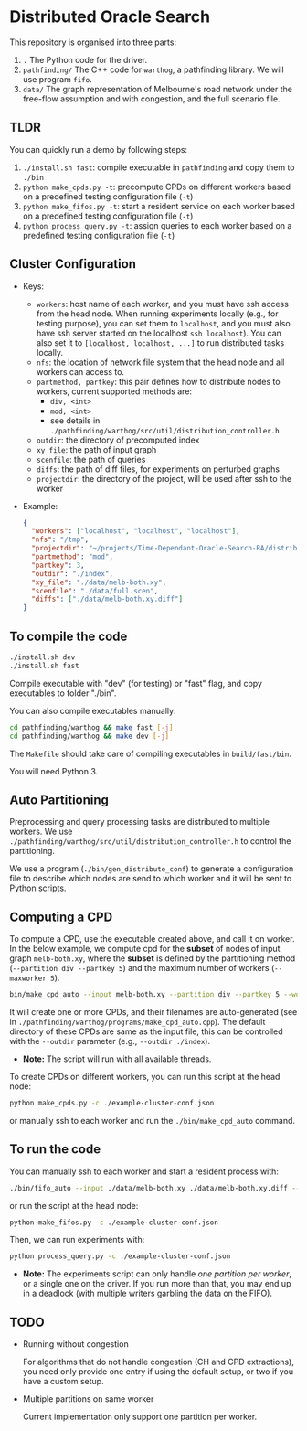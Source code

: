 # Distributed Oracle Search

This repository is organised into three parts:

1. `.` The Python code for the driver.
2. `pathfinding/` The C++ code for `warthog`, a pathfinding library. We will use
   program `fifo`.
3. `data/` The graph representation of Melbourne's road network under the
   free-flow assumption and with congestion, and the full scenario file.

## TLDR

You can quickly run a demo by following steps:

1. `./install.sh fast`: compile executable in `pathfinding` and copy them to `./bin` 
2. `python make_cpds.py -t`: precompute CPDs on different workers based on a predefined testing configuration file (`-t`)
3. `python make_fifos.py -t`: start a resident service on each worker based on a predefined testing configuration file (`-t`)
3. `python process_query.py -t`: assign queries to each worker based on a predefined testing configuration file (`-t`)

## Cluster Configuration

- Keys:
  - `workers`: host name of each worker, and you must have ssh access from the head node.
  When running experiments locally (e.g., for testing purpose), you can set them to `localhost`, and you must also have ssh server started on the localhost `ssh localhost`). You can also set it to `[localhost, localhost, ...]` to run distributed tasks locally.
  - `nfs`: the location of network file system that the head node and all workers can access to.
  - `partmethod, partkey`: this pair defines how to distribute nodes to workers, current supported methods are:
    - `div, <int>`
    - `mod, <int>`
    - see details in `./pathfinding/warthog/src/util/distribution_controller.h`
  - `outdir`: the directory of precomputed index
  - `xy_file`: the path of input graph
  - `scenfile`: the path of queries
  - `diffs`: the path of diff files, for experiments on perturbed graphs
  - `projectdir`: the directory of the project, will be used after ssh to the worker

- Example:
  ```json
  {
    "workers": ["localhost", "localhost", "localhost"],
    "nfs": "/tmp",
    "projectdir": "~/projects/Time-Dependant-Oracle-Search-RA/distributed-oracle-search/",
    "partmethod": "mod",
    "partkey": 3,
    "outdir": "./index",
    "xy_file": "./data/melb-both.xy",
    "scenfile": "./data/full.scen",
    "diffs": ["./data/melb-both.xy.diff"]
  }
  ```

## To compile the code

```sh
./install.sh dev
./install.sh fast
```
Compile executable with "dev" (for testing) or "fast" flag, and copy executables to folder "./bin".

You can also compile executables manually:

``` sh
cd pathfinding/warthog && make fast [-j]
cd pathfinding/warthog && make dev [-j]
```

The `Makefile` should take care of compiling executables in `build/fast/bin`.

You will need Python 3.

## Auto Partitioning

Preprocessing and query processing tasks are distributed to multiple workers.
We use `./pathfinding/warthog/src/util/distribution_controller.h` to control the partitioning. 

We use a program (`./bin/gen_distribute_conf`) to generate a configuration file to describe which nodes are send to which worker and it will be sent to Python scripts.

## Computing a CPD

To compute a CPD, use the executable created above, and call it on worker.
In the below example, we compute cpd for the **subset** of nodes of input graph `melb-both.xy`,
where the **subset** is defined by the partitioning method (`--partition div --partkey 5`) and the maximum number of workers (`--maxworker 5`).

``` sh
bin/make_cpd_auto --input melb-both.xy --partition div --partkey 5 --workerid 1 --maxworker 5
```

It will create one or more CPDs, and their filenames are auto-generated (see in `./pathfinding/warthog/programs/make_cpd_auto.cpp`).
The default directory of these CPDs are same as the input file, this can be controlled with the `--outdir` parameter (e.g., `--outdir ./index`).

- **Note:** The script will run with all available threads.

To create CPDs on different workers, you can run this script at the head node:

```sh
python make_cpds.py -c ./example-cluster-conf.json
```

or manually ssh to each worker and run the `./bin/make_cpd_auto` command.

## To run the code

You can manually ssh to each worker and start a resident process with:

``` sh
./bin/fifo_auto --input ./data/melb-both.xy ./data/melb-both.xy.diff --partition mod --partkey 100 --workerid 0 --maxworker 100 --outdir ./index --alg table-search
```

or run the script at the head node:

```sh
python make_fifos.py -c ./example-cluster-conf.json
```

Then, we can run experiments with:

``` sh
python process_query.py -c ./example-cluster-conf.json
```

- **Note:** The experiments script can only handle *one partition per worker*,
  or a single one on the driver. If you run more than that, you may end up in a
  deadlock (with multiple writers garbling the data on the FIFO).

## TODO

- Running without congestion

  For algorithms that do not handle congestion (CH and CPD extractions), you need
  only provide one entry if using the default setup, or two if you have a custom
  setup.

- Multiple partitions on same worker

  Current implementation only support one partition per worker.

